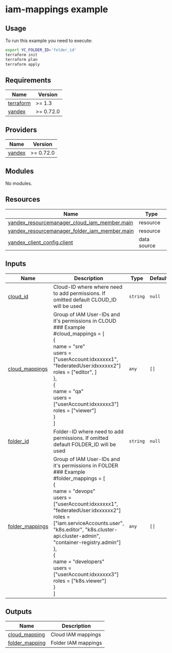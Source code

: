 # iam-mappings example

## Usage

To run this example you need to execute:

```bash
export YC_FOLDER_ID='folder_id'
terraform init
terraform plan
terraform apply
```

<!-- BEGINNING OF PRE-COMMIT-TERRAFORM DOCS HOOK -->
## Requirements

| Name | Version |
|------|---------|
| <a name="requirement_terraform"></a> [terraform](#requirement\_terraform) | >= 1.3 |
| <a name="requirement_yandex"></a> [yandex](#requirement\_yandex) | >= 0.72.0 |

## Providers

| Name | Version |
|------|---------|
| <a name="provider_yandex"></a> [yandex](#provider\_yandex) | >= 0.72.0 |

## Modules

No modules.

## Resources

| Name | Type |
|------|------|
| [yandex_resourcemanager_cloud_iam_member.main](https://registry.terraform.io/providers/yandex-cloud/yandex/latest/docs/resources/resourcemanager_cloud_iam_member) | resource |
| [yandex_resourcemanager_folder_iam_member.main](https://registry.terraform.io/providers/yandex-cloud/yandex/latest/docs/resources/resourcemanager_folder_iam_member) | resource |
| [yandex_client_config.client](https://registry.terraform.io/providers/yandex-cloud/yandex/latest/docs/data-sources/client_config) | data source |

## Inputs

| Name | Description | Type | Default | Required |
|------|-------------|------|---------|:--------:|
| <a name="input_cloud_id"></a> [cloud\_id](#input\_cloud\_id) | Cloud-ID where where need to add permissions. If omitted default CLOUD\_ID will be used | `string` | `null` | no |
| <a name="input_cloud_mappings"></a> [cloud\_mappings](#input\_cloud\_mappings) | Group of IAM User-IDs and it's permissions in CLOUD<br/>### Example<br/>#cloud\_mappings = [<br/>  {<br/>    name  = "sre"<br/>    users = ["userAccount:idxxxxxx1", "federatedUser:idxxxxxx2"]<br/>    roles = ["editor", ]<br/>  },<br/>  {<br/>    name  = "qa"<br/>    users = ["userAccount:idxxxxxx3"]<br/>    roles = ["viewer"]<br/>  }<br/> ] | `any` | `[]` | no |
| <a name="input_folder_id"></a> [folder\_id](#input\_folder\_id) | Folder-ID where need to add permissions. If omitted default FOLDER\_ID will be used | `string` | `null` | no |
| <a name="input_folder_mappings"></a> [folder\_mappings](#input\_folder\_mappings) | Group of IAM User-IDs and it's permissions in FOLDER<br/>### Example<br/>#folder\_mappings = [<br/>  {<br/>    name  = "devops"<br/>    users = ["userAccount:idxxxxxx1", "federatedUser:idxxxxxx2"]<br/>    roles = ["iam.serviceAccounts.user", "k8s.editor", "k8s.cluster-api.cluster-admin", "container-registry.admin"]<br/>  },<br/>  {<br/>    name  = "developers"<br/>    users = ["userAccount:idxxxxxx3"]<br/>    roles = ["k8s.viewer"]<br/>  }<br/>] | `any` | `[]` | no |

## Outputs

| Name | Description |
|------|-------------|
| <a name="output_cloud_mapping"></a> [cloud\_mapping](#output\_cloud\_mapping) | Cloud IAM mappings |
| <a name="output_folder_mapping"></a> [folder\_mapping](#output\_folder\_mapping) | Folder IAM mappings |
<!-- END OF PRE-COMMIT-TERRAFORM DOCS HOOK -->
